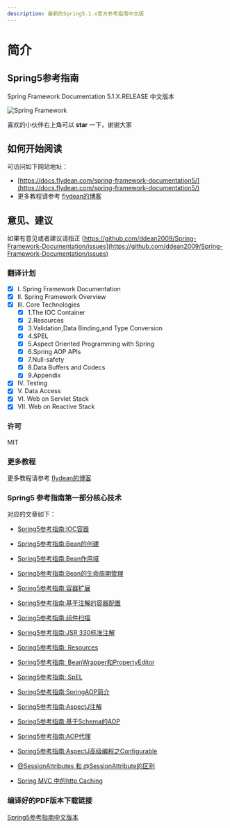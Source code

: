 ```yaml
---
description: 最新的Spring5.1.x官方参考指南中文版
---
```


# 简介

## Spring5参考指南

Spring Framework Documentation 5.1.X.RELEASE 中文版本

![Spring Framework](https://spring.io/img/homepage/icon-spring-framework.svg)

喜欢的小伙伴右上角可以 **star**  一下，谢谢大家

## 如何开始阅读

可访问如下网站地址：

* [https://docs.flydean.com/spring-framework-documentation5/](https://docs.flydean.com/spring-framework-documentation5/)
* 更多教程请参考 [flydean的博客](https://github.com/ddean2009/Spring-Framework-Documentation/tree/e7e2a90231325b93271b340f33772119529a0f83/www.flydean.com)

## 意见、建议

如果有意见或者建议请指正 [https://github.com/ddean2009/Spring-Framework-Documentation/issues](https://github.com/ddean2009/Spring-Framework-Documentation/issues)

### 翻译计划

* [x] I. Spring Framework Documentation
* [x] II. Spring Framework Overview
* [x] III. Core Technologies
  * [x] 1.The IOC Container
  * [x] 2.Resources
  * [x] 3.Validation,Data Binding,and Type Conversion
  * [x] 4.SPEL
  * [x] 5.Aspect Oriented Programming with Spring
  * [x] 6.Spring AOP APIs
  * [x] 7.Null-safety
  * [x] 8.Data Buffers and Codecs
  * [x] 9.Appendix 
* [x] IV. Testing
* [x] V. Data Access
* [x] VI. Web on Servlet Stack
* [x] VII. Web on Reactive Stack

### 许可

MIT

### 更多教程

更多教程请参考 [flydean的博客](http://www.flydean.com)

### Spring5 参考指南第一部分核心技术

对应的文章如下：

* [Spring5参考指南:IOC容器](http://www.flydean.com/spring5-reference-ioc/)

* [Spring5参考指南:Bean的创建](http://www.flydean.com/bean-creation/)

* [Spring5参考指南:Bean作用域](http://www.flydean.com/spring5-bean-scope/)

* [Spring5参考指南:Bean的生命周期管理](http://www.flydean.com/spring5-bean-lifecycle/)

* [Spring5参考指南:容器扩展](http://www.flydean.com/spring5-ioc-extend/)

* [Spring5参考指南:基于注解的容器配置](http://www.flydean.com/spring5-annotation-based-container-configuration/)

* [Spring5参考指南:组件扫描](http://www.flydean.com/spring5-component-scan/)

* [Spring5参考指南:JSR 330标准注解](http://www.flydean.com/spring5-jsr330-annotation/)

* [Spring5参考指南: Resources](http://www.flydean.com/spring5-resources/)

* [Spring5参考指南: BeanWrapper和PropertyEditor](http://www.flydean.com/spring5-beanwrapper-propertyeditor/)

* [Spring5参考指南: SpEL](http://www.flydean.com/spring5-spel/)

* [Spring5参考指南:SpringAOP简介](http://www.flydean.com/spring5-aop-overview/)

* [Spring5参考指南:AspectJ注解](http://www.flydean.com/spring5-aspectj-annotation/)

* [Spring5参考指南:基于Schema的AOP](http://www.flydean.com/spring5-schema-aop/)

* [Spring5参考指南:AOP代理](http://www.flydean.com/spring5-aop-proxy/)

* [Spring5参考指南:AspectJ高级编程之Configurable](http://www.flydean.com/spring5-configurable/)

* [@SessionAttributes 和 @SessionAttribute的区别](http://www.flydean.com/sessionattributes-sessionattribute-diff/)

* [Spring MVC 中的http Caching](http://www.flydean.com/spring-mvc-http-caching/)


### 编译好的PDF版本下载链接

[Spring5参考指南中文版本](https://github.com/ddean2009/Spring-Framework-Documentation/blob/master/Spring5%E4%B8%AD%E6%96%87%E5%8F%82%E8%80%83%E6%8C%87%E5%8D%97.pdf)

